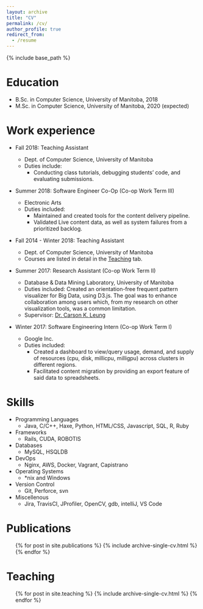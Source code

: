 ```yaml
---
layout: archive
title: "CV"
permalink: /cv/
author_profile: true
redirect_from:
  - /resume
---
```


{% include base_path %}

Education
======
* B.Sc. in Computer Science, University of Manitoba, 2018
* M.Sc. in Computer Science, University of Manitoba, 2020 (expected)

Work experience
======
* Fall 2018: Teaching Assistant
  * Dept. of Computer Science, University of Manitoba
  * Duties include:
    * Conducting class tutorials, debugging students’ code, and evaluating submissions.

* Summer 2018: Software Engineer Co-Op (Co-op Work Term III)
  * Electronic Arts
  * Duties included:
    * Maintained and created tools for the content delivery pipeline.
    * Validated Live content data, as well as system failures from a prioritized backlog.

* Fall 2014 - Winter 2018: Teaching Assistant
  * Dept. of Computer Science, University of Manitoba
  * Courses are listed in detail in the [Teaching](site.teaching) tab.

* Summer 2017: Research Assistant (Co-op Work Term II)
  * Database & Data Mining Laboratory, University of Manitoba
  * Duties included: Created an orientation-free frequent pattern visualizer for Big Data, using D3.js. The goal was to enhance collaboration among users which, from my research on other visualization tools, was a common limitation.
  * Supervisor: [Dr. Carson K. Leung](http://www.cs.umanitoba.ca/~kleung/ "Dr. Carson K. Leung's Homepage")

* Winter 2017: Software Engineering Intern (Co-op Work Term I)
  * Google Inc.
  * Duties included:
    * Created a dashboard to view/query usage, demand, and supply of resources (cpu, disk, millicpu, milligpu) across clusters in different regions. 
    * Facilitated content migration by providing an export feature of said data to spreadsheets.
  
Skills
======
* Programming Languages
  * Java, C/C++, Haxe, Python, HTML/CSS, Javascript, SQL, R, Ruby
* Frameworks
  * Rails, CUDA, ROBOTIS
* Databases
  * MySQL, HSQLDB
* DevOps
  * Nginx, AWS, Docker, Vagrant, Capistrano
* Operating Systems
  * \*nix and Windows
* Version Control
  * Git, Perforce, svn
* Miscellenous
  * Jira, TravisCI, JProfiler, OpenCV, gdb, intelliJ, VS Code

Publications
======
  <ul>{% for post in site.publications %}
    {% include archive-single-cv.html %}
  {% endfor %}</ul>
  
  
Teaching
======
  <ul>{% for post in site.teaching %}
    {% include archive-single-cv.html %}
  {% endfor %}</ul>
